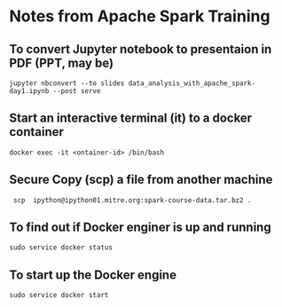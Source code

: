 # Notes from Apache Spark Training
## To convert Jupyter notebook to presentaion in PDF (PPT, may be)
`jupyter nbconvert --to slides data_analysis_with_apache_spark-day1.ipynb --post serve`
## Start an interactive terminal (it) to a docker container
`docker exec -it <ontainer-id> /bin/bash`
## Secure Copy  (scp) a file from another machine
` scp  ipython@ipython01.mitre.org:spark-course-data.tar.bz2 .`
## To find out if Docker enginer is up and running
`sudo service docker status`
## To start up the Docker engine
`sudo service docker start `


